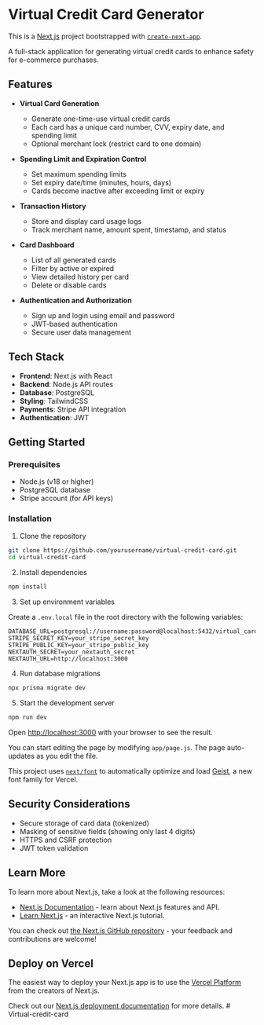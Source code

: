 # Virtual Credit Card Generator

This is a [Next.js](https://nextjs.org) project bootstrapped with [`create-next-app`](https://github.com/vercel/next.js/tree/canary/packages/create-next-app).

A full-stack application for generating virtual credit cards to enhance safety for e-commerce purchases.

## Features

- **Virtual Card Generation**

  - Generate one-time-use virtual credit cards
  - Each card has a unique card number, CVV, expiry date, and spending limit
  - Optional merchant lock (restrict card to one domain)

- **Spending Limit and Expiration Control**

  - Set maximum spending limits
  - Set expiry date/time (minutes, hours, days)
  - Cards become inactive after exceeding limit or expiry

- **Transaction History**

  - Store and display card usage logs
  - Track merchant name, amount spent, timestamp, and status

- **Card Dashboard**

  - List of all generated cards
  - Filter by active or expired
  - View detailed history per card
  - Delete or disable cards

- **Authentication and Authorization**
  - Sign up and login using email and password
  - JWT-based authentication
  - Secure user data management

## Tech Stack

- **Frontend**: Next.js with React
- **Backend**: Node.js API routes
- **Database**: PostgreSQL
- **Styling**: TailwindCSS
- **Payments**: Stripe API integration
- **Authentication**: JWT

## Getting Started

### Prerequisites

- Node.js (v18 or higher)
- PostgreSQL database
- Stripe account (for API keys)

### Installation

1. Clone the repository

```bash
git clone https://github.com/yourusername/virtual-credit-card.git
cd virtual-credit-card
```

2. Install dependencies

```bash
npm install
```

3. Set up environment variables

Create a `.env.local` file in the root directory with the following variables:

```
DATABASE_URL=postgresql://username:password@localhost:5432/virtual_cards
STRIPE_SECRET_KEY=your_stripe_secret_key
STRIPE_PUBLIC_KEY=your_stripe_public_key
NEXTAUTH_SECRET=your_nextauth_secret
NEXTAUTH_URL=http://localhost:3000
```

4. Run database migrations

```bash
npx prisma migrate dev
```

5. Start the development server

```bash
npm run dev
```

Open [http://localhost:3000](http://localhost:3000) with your browser to see the result.

You can start editing the page by modifying `app/page.js`. The page auto-updates as you edit the file.

This project uses [`next/font`](https://nextjs.org/docs/app/building-your-application/optimizing/fonts) to automatically optimize and load [Geist](https://vercel.com/font), a new font family for Vercel.

## Security Considerations

- Secure storage of card data (tokenized)
- Masking of sensitive fields (showing only last 4 digits)
- HTTPS and CSRF protection
- JWT token validation

## Learn More

To learn more about Next.js, take a look at the following resources:

- [Next.js Documentation](https://nextjs.org/docs) - learn about Next.js features and API.
- [Learn Next.js](https://nextjs.org/learn) - an interactive Next.js tutorial.

You can check out [the Next.js GitHub repository](https://github.com/vercel/next.js) - your feedback and contributions are welcome!

## Deploy on Vercel

The easiest way to deploy your Next.js app is to use the [Vercel Platform](https://vercel.com/new?utm_medium=default-template&filter=next.js&utm_source=create-next-app&utm_campaign=create-next-app-readme) from the creators of Next.js.

Check out our [Next.js deployment documentation](https://nextjs.org/docs/app/building-your-application/deploying) for more details.
#   V i r t u a l - c r e d i t - c a r d 
